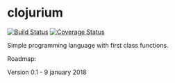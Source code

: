# clojurium

[![Build Status](https://travis-ci.org/raventid/clojurium.svg?branch=master)](https://travis-ci.org/raventid/clojurium)
[![Coverage Status](https://coveralls.io/repos/github/raventid/clojurium/badge.svg?branch=master)](https://coveralls.io/github/raventid/clojurium?branch=master)

Simple programming language with first class functions.

Roadmap:

Version 0.1 - 9 january 2018
